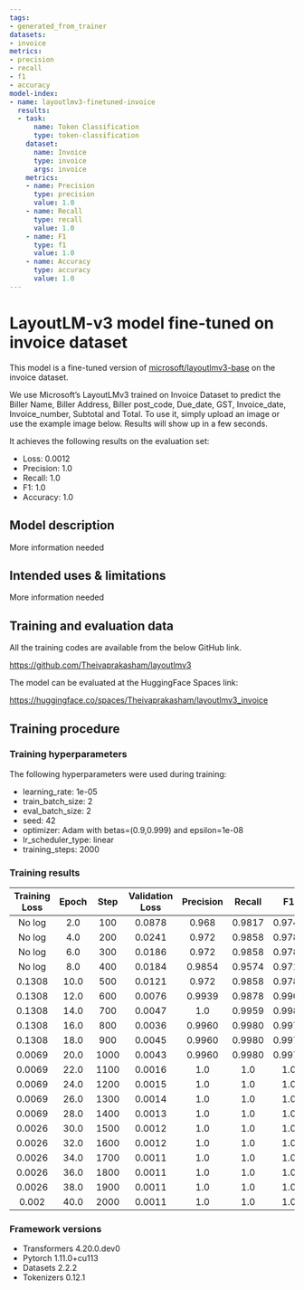 ```yaml
---
tags:
- generated_from_trainer
datasets:
- invoice
metrics:
- precision
- recall
- f1
- accuracy
model-index:
- name: layoutlmv3-finetuned-invoice
  results:
  - task:
      name: Token Classification
      type: token-classification
    dataset:
      name: Invoice
      type: invoice
      args: invoice
    metrics:
    - name: Precision
      type: precision
      value: 1.0
    - name: Recall
      type: recall
      value: 1.0
    - name: F1
      type: f1
      value: 1.0
    - name: Accuracy
      type: accuracy
      value: 1.0
---
```


# LayoutLM-v3 model fine-tuned on invoice dataset

This model is a fine-tuned version of [microsoft/layoutlmv3-base](https://huggingface.co/microsoft/layoutlmv3-base) on the invoice dataset.

We use Microsoft’s LayoutLMv3 trained on Invoice Dataset to predict the Biller Name, Biller Address, Biller post_code, Due_date, GST, Invoice_date, Invoice_number, Subtotal and Total. To use it, simply upload an image or use the example image below. Results will show up in a few seconds.

It achieves the following results on the evaluation set:
- Loss: 0.0012
- Precision: 1.0
- Recall: 1.0
- F1: 1.0
- Accuracy: 1.0

## Model description

More information needed

## Intended uses & limitations

More information needed

## Training and evaluation data
All the training codes are available from the below GitHub link.

https://github.com/Theivaprakasham/layoutlmv3


The model can be evaluated at the HuggingFace Spaces link:

https://huggingface.co/spaces/Theivaprakasham/layoutlmv3_invoice

## Training procedure

### Training hyperparameters

The following hyperparameters were used during training:
- learning_rate: 1e-05
- train_batch_size: 2
- eval_batch_size: 2
- seed: 42
- optimizer: Adam with betas=(0.9,0.999) and epsilon=1e-08
- lr_scheduler_type: linear
- training_steps: 2000

### Training results

| Training Loss | Epoch | Step | Validation Loss | Precision | Recall | F1     | Accuracy |
|:-------------:|:-----:|:----:|:---------------:|:---------:|:------:|:------:|:--------:|
| No log        | 2.0   | 100  | 0.0878          | 0.968     | 0.9817 | 0.9748 | 0.9966   |
| No log        | 4.0   | 200  | 0.0241          | 0.972     | 0.9858 | 0.9789 | 0.9971   |
| No log        | 6.0   | 300  | 0.0186          | 0.972     | 0.9858 | 0.9789 | 0.9971   |
| No log        | 8.0   | 400  | 0.0184          | 0.9854    | 0.9574 | 0.9712 | 0.9956   |
| 0.1308        | 10.0  | 500  | 0.0121          | 0.972     | 0.9858 | 0.9789 | 0.9971   |
| 0.1308        | 12.0  | 600  | 0.0076          | 0.9939    | 0.9878 | 0.9908 | 0.9987   |
| 0.1308        | 14.0  | 700  | 0.0047          | 1.0       | 0.9959 | 0.9980 | 0.9996   |
| 0.1308        | 16.0  | 800  | 0.0036          | 0.9960    | 0.9980 | 0.9970 | 0.9996   |
| 0.1308        | 18.0  | 900  | 0.0045          | 0.9960    | 0.9980 | 0.9970 | 0.9996   |
| 0.0069        | 20.0  | 1000 | 0.0043          | 0.9960    | 0.9980 | 0.9970 | 0.9996   |
| 0.0069        | 22.0  | 1100 | 0.0016          | 1.0       | 1.0    | 1.0    | 1.0      |
| 0.0069        | 24.0  | 1200 | 0.0015          | 1.0       | 1.0    | 1.0    | 1.0      |
| 0.0069        | 26.0  | 1300 | 0.0014          | 1.0       | 1.0    | 1.0    | 1.0      |
| 0.0069        | 28.0  | 1400 | 0.0013          | 1.0       | 1.0    | 1.0    | 1.0      |
| 0.0026        | 30.0  | 1500 | 0.0012          | 1.0       | 1.0    | 1.0    | 1.0      |
| 0.0026        | 32.0  | 1600 | 0.0012          | 1.0       | 1.0    | 1.0    | 1.0      |
| 0.0026        | 34.0  | 1700 | 0.0011          | 1.0       | 1.0    | 1.0    | 1.0      |
| 0.0026        | 36.0  | 1800 | 0.0011          | 1.0       | 1.0    | 1.0    | 1.0      |
| 0.0026        | 38.0  | 1900 | 0.0011          | 1.0       | 1.0    | 1.0    | 1.0      |
| 0.002         | 40.0  | 2000 | 0.0011          | 1.0       | 1.0    | 1.0    | 1.0      |


### Framework versions

- Transformers 4.20.0.dev0
- Pytorch 1.11.0+cu113
- Datasets 2.2.2
- Tokenizers 0.12.1
